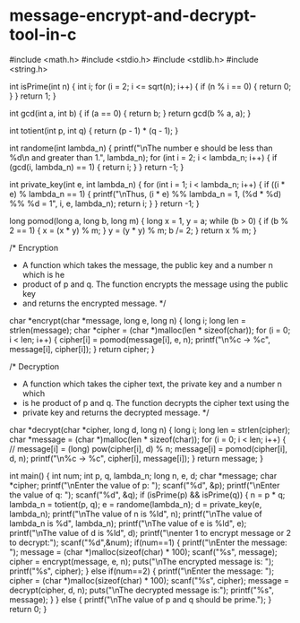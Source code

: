 # message-encrypt-and-decrypt-tool-in-c
#include <math.h>
#include <stdio.h>
#include <stdlib.h>
#include <string.h>

int isPrime(int n) {
  int i;
  for (i = 2; i <= sqrt(n); i++) {
    if (n % i == 0) {
      return 0;
    }
  }
  return 1;
}

int gcd(int a, int b) {
  if (a == 0) {
    return b;
  }
  return gcd(b % a, a);
}

int totient(int p, int q) { return (p - 1) * (q - 1); }

int randome(int lambda_n) {
  printf("\nThe number e should be less than %d\n and greater than 1.",
         lambda_n);
  for (int i = 2; i < lambda_n; i++) {
    if (gcd(i, lambda_n) == 1) {
      return i;
    }
  }
  return -1;
}

int private_key(int e, int lambda_n) {
  for (int i = 1; i < lambda_n; i++) {
    if ((i * e) % lambda_n == 1) {
      printf("\nThus, (i * e) %% lambda_n = 1, (%d * %d) %% %d = 1", i, e,
             lambda_n);
      return i;
    }
  }
  return -1;
}

long pomod(long a, long b, long m) {
  long x = 1, y = a;
  while (b > 0) {
    if (b % 2 == 1) {
      x = (x * y) % m;
    }
    y = (y * y) % m;
    b /= 2;
  }
  return x % m;
}

/* Encryption
 * A function which takes the message, the public key and a number n which is he
 * product of p and q. The function encrypts the message using the public key
 * and returns the encrypted message.
 */

char *encrypt(char *message, long e, long n) {
  long i;
  long len = strlen(message);
  char *cipher = (char *)malloc(len * sizeof(char));
  for (i = 0; i < len; i++) {
    cipher[i] = pomod(message[i], e, n);
    printf("\n%c -> %c", message[i], cipher[i]);
  }
  return cipher;
}

/* Decryption
 * A function which takes the cipher text, the private key and a number n which
 * is he product of p and q. The function decrypts the cipher text using the
 * private key and returns the decrypted message.
 */

char *decrypt(char *cipher, long d, long n) {
  long i;
  long len = strlen(cipher);
  char *message = (char *)malloc(len * sizeof(char));
  for (i = 0; i < len; i++) {
    // message[i] = (long) pow(cipher[i], d) % n;
    message[i] = pomod(cipher[i], d, n);
    printf("\n%c -> %c", cipher[i], message[i]);
  }
  return message;
}

int main() {
  int num;
  int p, q, lambda_n;
  long n, e, d;
  char *message;
  char *cipher;
  printf("\nEnter the value of p: ");
  scanf("%d", &p);
  printf("\nEnter the value of q: ");
  scanf("%d", &q);
  if (isPrime(p) && isPrime(q)) {
    n = p * q;
    lambda_n = totient(p, q);
    e = randome(lambda_n);
    d = private_key(e, lambda_n);
    printf("\nThe value of n is %ld", n);
    printf("\nThe value of lambda_n is %d", lambda_n);
    printf("\nThe value of e is %ld", e);
    printf("\nThe value of d is %ld", d);
    printf("\nenter 1 to encrypt message or 2 to decrypt:");
    scanf("%d",&num);
    if(num==1)
    {
    printf("\nEnter the message: ");
    message = (char *)malloc(sizeof(char) * 100);
    scanf("%s", message);
    cipher = encrypt(message, e, n);
    puts("\nThe encrypted message is: ");
    printf("%s", cipher);
    }
    else if(num==2)
    {
    printf("\nEnter the message: ");
    cipher = (char *)malloc(sizeof(char) * 100);
    scanf("%s", cipher);
    message = decrypt(cipher, d, n);
    puts("\nThe decrypted message is:");
    printf("%s", message);
  }
  }
  else {
    printf("\nThe value of p and q should be prime.");
  }
  return 0;
}
